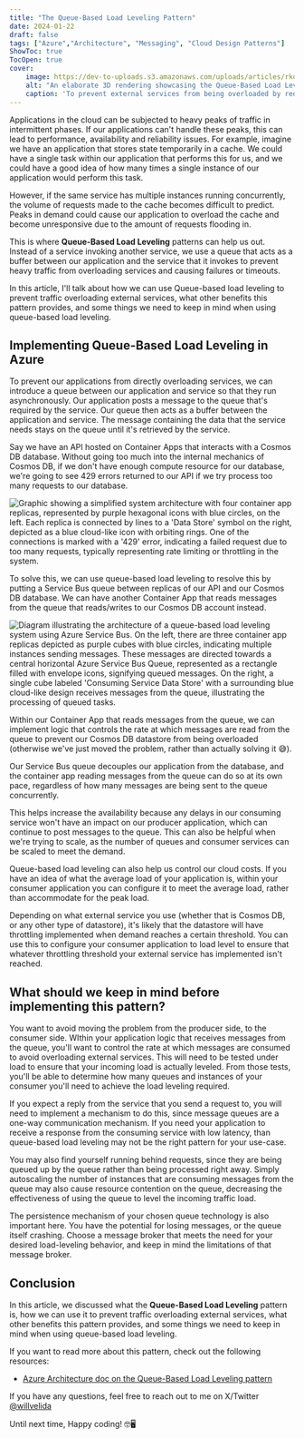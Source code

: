 ```yaml
---
title: "The Queue-Based Load Leveling Pattern"
date: 2024-01-22
draft: false
tags: ["Azure","Architecture", "Messaging", "Cloud Design Patterns"]
ShowToc: true
TocOpen: true
cover:
    image: https://dev-to-uploads.s3.amazonaws.com/uploads/articles/rkoxyv5i0jkre7jmui74.png
    alt: "An elaborate 3D rendering showcasing the Queue-Based Load Leveling pattern in a futuristic setting. The image, in a 100:42 aspect ratio, features a colossal, radiant tube at its center, symbolizing the queue. This tube is vibrant with colorful, digitized requests. Scattered throughout the scene are various computers and digital envelopes, representing data processing and message handling. These computers appear integrated into the high-tech landscape, some floating around the queue, highlighting their role in data analysis and management. The envelopes, depicted as digital holograms, seamlessly merge into the data streams, illustrating the tasks being processed. On the right, a grand, fortress-like structure represents the service, with gates meticulously processing each request. The background is a dramatic skyline, illuminated by neon lights and holographic displays, enhancing the scene's grandeur. The overall atmosphere is intense and awe-inspiring, emphasizing the system's efficiency in managing high demand with added layers of technology and communication."
    caption: 'To prevent external services from being overloaded by requests, we can use queues to act as a buffer between tasks and invoked services to level the incoming load to external services that our applications use.'
---
```


Applications in the cloud can be subjected to heavy peaks of traffic in intermittent phases. If our applications can't handle these peaks, this can lead to performance, availability and reliability issues. For example, imagine we have an application that stores state temporarily in a cache. We could have a single task within our application that performs this for us, and we could have a good idea of how many times a single instance of our application would perform this task.

However, if the same service has multiple instances running concurrently, the volume of requests made to the cache becomes difficult to predict. Peaks in demand could cause our application to overload the cache and become unresponsive due to the amount of requests flooding in.

This is where **Queue-Based Load Leveling** patterns can help us out. Instead of a service invoking another service, we use a queue that acts as a buffer between our application and the service that it invokes to prevent heavy traffic from overloading services and causing failures or timeouts.

In this article, I'll talk about how we can use Queue-based load leveling to prevent traffic overloading external services, what other benefits this pattern provides, and some things we need to keep in mind when using queue-based load leveling.

## Implementing Queue-Based Load Leveling in Azure

To prevent our applications from directly overloading services, we can introduce a queue between our application and service so that they run asynchronously. Our application posts a message to the queue that's required by the service. Our queue then acts as a buffer between the application and service. The message containing the data that the service needs stays on the queue until it's retrieved by the service.

Say we have an API hosted on Container Apps that interacts with a Cosmos DB database. Without going too much into the internal mechanics of Cosmos DB, if we don't have enough compute resource for our database, we're going to see 429 errors returned to our API if we try process too many requests to our database.

![Graphic showing a simplified system architecture with four container app replicas, represented by purple hexagonal icons with blue circles, on the left. Each replica is connected by lines to a 'Data Store' symbol on the right, depicted as a blue cloud-like icon with orbiting rings. One of the connections is marked with a '429' error, indicating a failed request due to too many requests, typically representing rate limiting or throttling in the system.](https://dev-to-uploads.s3.amazonaws.com/uploads/articles/5ms7bk8qkl6guis1b83h.png)

To solve this, we can use queue-based load leveling to resolve this by putting a Service Bus queue between replicas of our API and our Cosmos DB database. We can have another Container App that reads messages from the queue that reads/writes to our Cosmos DB account instead. 

![Diagram illustrating the architecture of a queue-based load leveling system using Azure Service Bus. On the left, there are three container app replicas depicted as purple cubes with blue circles, indicating multiple instances sending messages. These messages are directed towards a central horizontal Azure Service Bus Queue, represented as a rectangle filled with envelope icons, signifying queued messages. On the right, a single cube labeled 'Consuming Service Data Store' with a surrounding blue cloud-like design receives messages from the queue, illustrating the processing of queued tasks.](https://dev-to-uploads.s3.amazonaws.com/uploads/articles/myayplm65r40gapy6dlw.png)

Within our Container App that reads messages from the queue, we can implement logic that controls the rate at which messages are read from the queue to prevent our Cosmos DB datastore from being overloaded (otherwise we've just moved the problem, rather than actually solving it 😅).

Our Service Bus queue decouples our application from the database, and the container app reading messages from the queue can do so at its own pace, regardless of how many messages are being sent to the queue concurrently. 

This helps increase the availability because any delays in our consuming service won't have an impact on our producer application, which can continue to post messages to the queue. This can also be helpful when we're trying to scale, as the number of queues and consumer services can be scaled to meet the demand.

Queue-based load leveling can also help us control our cloud costs. If you have an idea of what the average load of your application is, within your consumer application you can configure it to meet the average load, rather than accommodate for the peak load. 

Depending on what external service you use (whether that is Cosmos DB, or any other type of datastore), it's likely that the datastore will have throttling implemented when demand reaches a certain threshold. You can use this to configure your consumer application to load level to ensure that whatever throttling threshold your external service has implemented isn't reached.

## What should we keep in mind before implementing this pattern?

You want to avoid moving the problem from the producer side, to the consumer side. WIthin your application logic that receives messages from the queue, you'll want to control the rate at which messages are consumed to avoid overloading external services. This will need to be tested under load to ensure that your incoming load is actually leveled. From those tests, you'll be able to determine how many queues and instances of your consumer you'll need to achieve the load leveling required.

If you expect a reply from the service that you send a request to, you will need to implement a mechanism to do this, since message queues are a one-way communication mechanism. If you need your application to receive a response from the consuming service with low latency, than queue-based load leveling may not be the right pattern for your use-case.

You may also find yourself running behind requests, since they are being queued up by the queue rather than being processed right away. Simply autoscaling the number of instances that are consuming messages from the queue may also cause resource contention on the queue, decreasing the effectiveness of using the queue to level the incoming traffic load.

The persistence mechanism of your chosen queue technology is also important here. You have the potential for losing messages, or the queue itself crashing. Choose a message broker that meets the need for your desired load-leveling behavior, and keep in mind the limitations of that message broker.

## Conclusion

In this article, we discussed what the **Queue-Based Load Leveling** pattern is, how we can use it to prevent traffic overloading external services, what other benefits this pattern provides, and some things we need to keep in mind when using queue-based load leveling.

If you want to read more about this pattern, check out the following resources:

- [Azure Architecture doc on the Queue-Based Load Leveling pattern](https://learn.microsoft.com/en-us/azure/architecture/patterns/queue-based-load-leveling)

If you have any questions, feel free to reach out to me on X/Twitter [@willvelida](https://twitter.com/willvelida)

Until next time, Happy coding! 🤓🖥️